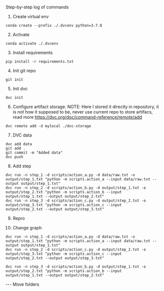 
Step-by-step log of commands

1. Create virtual env

```
conda create --prefix ./.dvcenv python=3.7.8
```

2. Activate 

```
conda activate ./.dvcenv
```

3. Install requirements 

```
pip install -r requirements.txt
```

4. Init git repo 

```
git init
```

5. Init dvc 

```
dvc init
```

6. Configure artifact storage. NOTE: Here I stored it directly in repository, it is not how it supposed to be, never use current repo to store artifacs, read more https://dvc.org/doc/command-reference/remote/add

```
dvc remote add -d mylocal ./dvc-storage
```

7. DVC data 

```
dvc add data
git add .
git commit -m "Added data"
dvc push 
```

8. Add step 

```
dvc run -n step_1 -d scripts/action_a.py -d data/raw.txt -o output/step_1.txt "python -m scripts.action_a --input data/raw.txt --output output/step_1.txt"
dvc run -n step_2 -d scripts/action_b.py -d output/step_1.txt -o output/step_2.txt "python -m scripts.action_b --input output/step_1.txt --output output/step_2.txt"
dvc run -n step_3 -d scripts/action_c.py -d output/step_2.txt -o output/step_3.txt "python -m scripts.action_c --input output/step_2.txt --output output/step_3.txt"
```

9. Repro

10. Change graph 

```
dvc run -n step_1 -d scripts/action_a.py -d data/raw.txt -o output/step_1.txt "python -m scripts.action_a --input data/raw.txt --output output/step_1.txt"
dvc run -n step_2 -d scripts/action_c.py -d output/step_2.txt -o output/step_3.txt "python -m scripts.action_c --input output/step_2.txt --output output/step_3.txt"

dvc run -n step_3 -d scripts/action_b.py -d output/step_1.txt -o output/step_2.txt "python -m scripts.action_b --input output/step_1.txt --output output/step_2.txt"
```


--- Move folders
